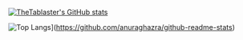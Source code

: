 [![TheTablaster's GitHub stats](https://github-readme-stats.vercel.app/api?username=Blaster4385&?count_private=true&theme=gotham&show_icons=true)](https://github.com/anuraghazra/github-readme-stats)

![Top Langs](https://github-readme-stats.vercel.app/api/top-langs/?username=Blaster&theme-gotham)](https://github.com/anuraghazra/github-readme-stats)
